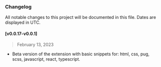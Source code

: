 ### Changelog

All notable changes to this project will be documented in this file. Dates are displayed in UTC.

#### [v0.0.17-v0.0.1]

> February 13, 2023

- Beta version of the extension with basic snippets for: html, css, pug, scss, javascript, react, typescript.
